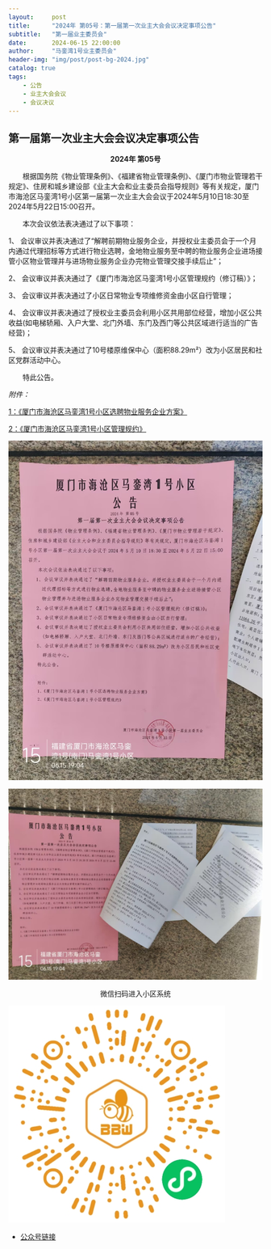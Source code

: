 ```yaml
---
layout:     post
title:      "2024年 第05号：第一届第一次业主大会会议决定事项公告"
subtitle:   "第一届业主委员会"
date:       2024-06-15 22:00:00
author:     "马銮湾1号业主委员会"
header-img: "img/post/post-bg-2024.jpg"
catalog: true
tags:
    - 公告
    - 业主大会会议
    - 会议决议
---
```




## 第一届第一次业主大会会议决定事项公告

<center><strong>2024年 第05号</strong></center>

&emsp;&emsp;根据国务院《物业管理条例》、《福建省物业管理条例》、《厦门市物业管理若干规定》、住房和城乡建设部《业主大会和业主委员会指导规则》等有关规定，厦门市海沧区马銮湾1号小区第一届第一次业主大会会议于2024年5月10日18:30至2024年5月22日15:00召开。

&emsp;&emsp;本次会议依法表决通过了以下事项：

1、	会议审议并表决通过了“解聘前期物业服务企业，并授权业主委员会于一个月内通过代理招标等方式进行物业选聘，金地物业服务至中聘的物业服务企业进场接管小区物业管理并与进场物业服务企业办完物业管理交接手续后止”；

2、	会议审议并表决通过了《厦门市海沧区马銮湾1号小区管理规约（修订稿）》；

3、	会议审议并表决通过了小区日常物业专项维修资金由小区自行管理；

4、	会议审议并表决通过了授权业主委员会利用小区共用部位经营，增加小区公共收益(如电梯轿厢、入户大堂、北门外墙、东门及西门等公共区域进行适当的广告经营)；

5、	会议审议并表决通过了10号楼原维保中心（面积88.29m²）改为小区居民和社区党群活动中心。

&emsp;&emsp;特此公告。

<em>附件：</em>

[1：《厦门市海沧区马銮湾1号小区选聘物业服务企业方案》](https://drive.weixin.qq.com/s?k=ALIArAcrAFkn5QIorA) 

[2：《厦门市海沧区马銮湾1号小区管理规约》](https://drive.weixin.qq.com/s?k=ALIArAcrAFkPTbT3qO) 



![](\img\in-post\2024-6-15-公告实景.jpg)

![](\img\in-post\2024-6-15-公告全景.jpg)

<center>微信扫码进入小区系统</center>

![](\img\in-post\蜂窝智家.jpg)


- [公众号链接](https://mp.weixin.qq.com/s/XUvT1W8IDgtz9AffxATMTw)
